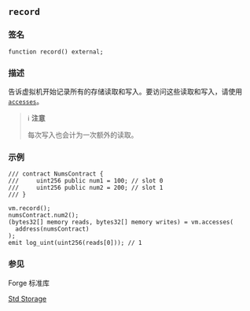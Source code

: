 ## `record`

### 签名

```solidity
function record() external;
```

### 描述

告诉虚拟机开始记录所有的存储读取和写入。要访问这些读取和写入，请使用 [`accesses`](./accesses.md)。

> ℹ️ **注意**
>
> 每次写入也会计为一次额外的读取。

### 示例

```solidity
/// contract NumsContract {
///     uint256 public num1 = 100; // slot 0
///     uint256 public num2 = 200; // slot 1
/// }

vm.record();
numsContract.num2();
(bytes32[] memory reads, bytes32[] memory writes) = vm.accesses(
  address(numsContract)
);
emit log_uint(uint256(reads[0])); // 1
```

### 参见

Forge 标准库

[Std Storage](../reference/forge-std/std-storage.md)